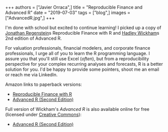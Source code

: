 +++
authors = ["Javier Orraca",]
title = "Reproducible Finance and Advanced R"
date = "2019-07-03"
tags = ["blog",]
images = ["AdvancedR.jpg",]
+++

I'm done with school but excited to continue learning! I picked up a copy of [Jonathan Regenstein](https://www.linkedin.com/in/jkregenstein/)s Reproducible Finance with R and [Hadley Wickham](https://www.linkedin.com/in/hadleywickham/)s 2nd edition of Advanced R.
<!--more-->
For valuation professionals, financial modelers, and corporate finance professionals, I urge all of you to learn the R programming language. I assure you that you'll still use Excel (_often_), but from a reproducibility perspective for your complex recurring analyses and forecasts, R is a better solution for you. I'd be happy to provide some pointers, shoot me an email or reach me via LinkedIn.

Amazon links to paperback versions:

* [Reproducible Finance with R](https://www.amazon.com/Reproducible-Finance-Portfolio-Analysis-Chapman/dp/1138484032)
* [Advanced R (Second Edition)](https://www.amazon.com/Advanced-Second-Chapman-Hall-CRC/dp/0815384572)

Full version of Wickham's _Advanced R_ is also available online for free (licensed under [Creative Commons](https://creativecommons.org/licenses/by-nc-sa/4.0/)): 

* [Advanced R (Second Edition)](https://adv-r.hadley.nz/)